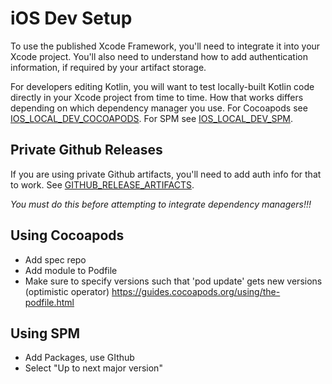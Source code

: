 # iOS Dev Setup

To use the published Xcode Framework, you'll need to integrate it into your Xcode project. You'll also need to understand how to add authentication information, if required by your artifact storage.

For developers editing Kotlin, you will want to test locally-built Kotlin code directly in your Xcode project from time to time. How that works differs depending on which dependency manager you use. For Cocoapods see  [IOS_LOCAL_DEV_COCOAPODS](IOS_LOCAL_DEV_COCOAPODS.md). For SPM see  [IOS_LOCAL_DEV_SPM](IOS_LOCAL_DEV_SPM.md).

## Private Github Releases

If you are using private Github artifacts, you'll need to add auth info for that to work. See [GITHUB_RELEASE_ARTIFACTS](GITHUB_RELEASE_ARTIFACTS.md#private-repos).

*You must do this before attempting to integrate dependency managers!!!*

## Using Cocoapods

* Add spec repo
* Add module to Podfile
* Make sure to specify versions such that 'pod update' gets new versions (optimistic operator) https://guides.cocoapods.org/using/the-podfile.html

## Using SPM

* Add Packages, use GIthub
* Select "Up to next major version"

